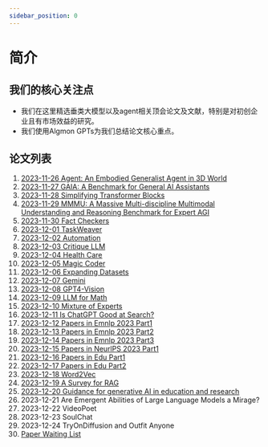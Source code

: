 ```yaml
---
sidebar_position: 0
---
```


# 简介
## 我们的核心关注点
* 我们在这里精选垂类大模型以及agent相关顶会论文及文献，特别是对初创企业且有市场效益的研究。
* 我们使用Algmon GPTs为我们总结论文核心重点。

## 论文列表
1. [2023-11-26 Agent: An Embodied Generalist Agent in 3D World](./2023-11-26-research-post)
2. [2023-11-27 GAIA: A Benchmark for General AI Assistants](./2023-11-27-research-post)
3. [2023-11-28 Simplifying Transformer Blocks](./2023-11-28-research-post)
4. [2023-11-29 MMMU: A Massive Multi-discipline Multimodal Understanding and Reasoning Benchmark for Expert AGI](./2023-11-29-research-post)
5. [2023-11-30 Fact Checkers](./2023-11-30-research-post)
6. [2023-12-01 TaskWeaver](./2023-12-01-research-post)
7. [2023-12-02 Automation](./2023-12-02-research-post)
8. [2023-12-03 Critique LLM](./2023-12-03-research-post)
9. [2023-12-04 Health Care](./2023-12-04-research-post)
10. [2023-12-05 Magic Coder](./2023-12-05-research-post)
11. [2023-12-06 Expanding Datasets](./2023-12-06-research-post)
12. [2023-12-07 Gemini](./2023-12-07-research-post)
13. [2023-12-08 GPT4-Vision](./2023-12-08-research-post)
14. [2023-12-09 LLM for Math](./2023-12-09-research-post)
15. [2023-12-10 Mixture of Experts](./2023-12-10-research-post)
16. [2023-12-11 Is ChatGPT Good at Search?](./2023-12-11-research-post)
17. [2023-12-12 Papers in Emnlp 2023 Part1](./2023-12-12-research-post)
18. [2023-12-13 Papers in Emnlp 2023 Part2](./2023-12-13-research-post)
19. [2023-12-14 Papers in Emnlp 2023 Part3](./2023-12-14-research-post)
20. [2023-12-15 Papers in NeurlPS 2023 Part1](./2023-12-15-research-post)
21. [2023-12-16 Papers in Edu Part1](./2023-12-16-research-post)
22. [2023-12-17 Papers in Edu Part2](./2023-12-17-research-post)
23. [2023-12-18 Word2Vec](./2023-12-18-research-post)
24. [2023-12-19 A Survey for RAG](./2023-12-19-research-post)
25. [2023-12-20 Guidance for generative AI in education and research](./2023-12-20-research-post)
26. 2023-12-21 Are Emergent Abilities of Large Language Models a Mirage?
27. 2023-12-22 VideoPoet
28. 2023-12-23 SoulChat
29. 2023-12-24 TryOnDiffusion and Outfit Anyone
30. [Paper Waiting List](./paper-waiting-list)